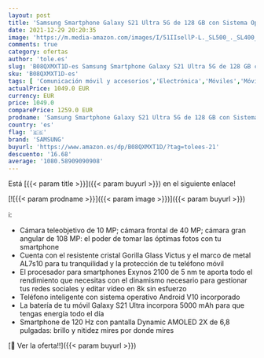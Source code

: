 ```yaml
---
layout: post
title: 'Samsung Smartphone Galaxy S21 Ultra 5G de 128 GB con Sistema Operativo Android Color Negro'
date: 2021-12-29 20:20:35
image: 'https://m.media-amazon.com/images/I/51IIsellP-L._SL500_._SL400_.jpg'
comments: true
category: ofertas
author: 'tole.es'
slug: 'B08QXMXT1D-es Samsung Smartphone Galaxy S21 Ultra 5G de 128 GB con...'
sku: 'B08QXMXT1D-es'
tags: [ 'Comunicación móvil y accesorios','Electrónica','Móviles','Móviles y smartphones libres','android','samsung', ]
actualPrice: 1049.0 EUR
currency: EUR
price: 1049.0
comparePrice: 1259.0 EUR
prodname: 'Samsung Smartphone Galaxy S21 Ultra 5G de 128 GB con Sistema Operativo Android Color Negro'
country: 'es'
flag: '🇪🇸'
brand: 'SAMSUNG'
buyurl: 'https://www.amazon.es/dp/B08QXMXT1D/?tag=tolees-21'
descuento: '16.68'
average: '1080.58909090908'
---
```


Está [{{< param title >}}]({{< param buyurl >}}) en el siguiente enlace!

[![{{< param prodname >}}]({{< param image >}})]({{< param buyurl >}})

ℹ️:

- Cámara teleobjetivo de 10 MP; cámara frontal de 40 MP; cámara gran angular de 108 MP: el poder de tomar las óptimas fotos con tu smartphone
- Cuenta con el resistente cristal Gorilla Glass Victus y el marco de metal AL7s10 para tu tranquilidad y la protección de tu teléfono móvil
- El procesador para smartphones Exynos 2100 de 5 nm te aporta todo el rendimiento que necesitas con el dinamismo necesario para gestionar tus redes sociales y editar vídeo en 8k sin esfuerzo
- Teléfono inteligente con sistema operativo Android V10 incorporado
- La batería de tu móvil Galaxy S21 Ultra incorpora 5000 mAh para que tengas energía todo el día
- Smartphone de 120 Hz con pantalla Dynamic AMOLED 2X de 6,8 pulgadas: brillo y nitidez mires por donde mires

[🛒 Ver la oferta!!]({{< param buyurl >}})

